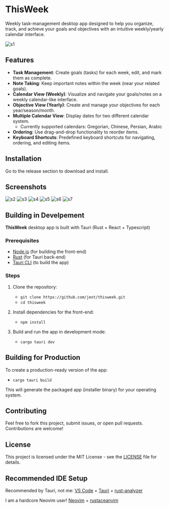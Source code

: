 # ThisWeek

Weekly task-management desktop app designed to help you organize, track, and achieve your goals and objectives with an intuitive weekly/yearly calendar interface.

![s1](./extra/screenshots/v0.1.0/s1.png)

## Features
- **Task Management**: Create goals (tasks) for each week, edit, and mark them as complete.
- **Note Taking**: Keep important notes within the week (near your related goals).
- **Calendar View (Weekly)**: Visualize and navigate your goals/notes on a weekly calendar-like interface.
- **Objective View (Yearly)**: Create and manage your objectives for each year/season/month.
- **Multiple Calendar View**: Display dates for two different calendar system.
    - Currently supported calendars: Gregorian, Chinese, Persian, Arabic
- **Ordering**: Use drag-and-drop functionality to reorder items.
- **Keyboard Shortcuts**: Predefined keyboard shortcuts for navigating, ordering, and editing items.

## Installation

Go to the release section to download and install.

## Screenshots

![s2](./extra/screenshots/v0.1.0/s2.png)
![s3](./extra/screenshots/v0.1.0/s3.png)
![s4](./extra/screenshots/v0.1.0/s4.png)
![s5](./extra/screenshots/v0.1.0/s5.png)
![s6](./extra/screenshots/v0.1.0/s6.png)
![s7](./extra/screenshots/v0.1.0/s7.png)

## Building in Develpement

**ThisWeek** desktop app is built with Tauri (Rust + React + Typescript)

### Prerequisites
- [Node.js](https://nodejs.org/) (for building the front-end)
- [Rust](https://www.rust-lang.org/) (for Tauri back-end)
- [Tauri CLI](https://v1.tauri.app/v1/guides/) (to build the app)

### Steps
1. Clone the repository:
   - `git clone https://github.com/jeot/thisweek.git`
   - `cd thisweek`

2. Install dependencies for the front-end:
   - `npm install`

3. Build and run the app in development mode:
   - `cargo tauri dev`

## Building for Production

To create a production-ready version of the app:
   - `cargo tauri build`

This will generate the packaged app (installer binary) for your operating system.

## Contributing

Feel free to fork this project, submit issues, or open pull requests. Contributions are welcome!

## License

This project is licensed under the MIT License - see the [LICENSE](LICENSE) file for details.

## Recommended IDE Setup

Recommended by Tauri, not me: [VS Code](https://code.visualstudio.com/) + [Tauri](https://marketplace.visualstudio.com/items?itemName=tauri-apps.tauri-vscode) + [rust-analyzer](https://marketplace.visualstudio.com/items?itemName=rust-lang.rust-analyzer)

I am a hardcore Neovim user! [Neovim](https://neovim.io/) + [rustaceanvim](https://github.com/mrcjkb/rustaceanvim)
